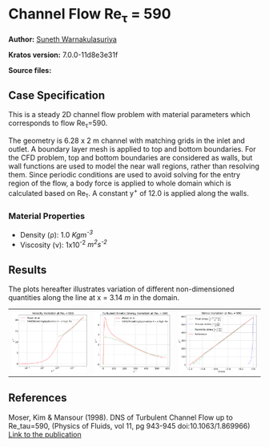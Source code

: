 # Channel Flow Re<sub>&tau;</sub> = 590

**Author:** [Suneth Warnakulasuriya](https://github.com/sunethwarna)

**Kratos version:** 7.0.0-11d8e3e31f

**Source files:**

## Case Specification
This is a steady 2D channel flow problem with material parameters which corresponds to flow Re<sub>&tau;</sub>=590.

The geometry is 6.28 x 2 m channel with matching grids in the inlet and outlet. A boundary layer mesh is applied to top and bottom boundaries. For the CFD problem, top and bottom boundaries are considered as walls, but wall functions are used to model the near wall regions, rather than resolving them. Since periodic conditions are used to avoid solving for the entry region of the flow, a body force is applied to whole domain which is calculated based on Re<sub>&tau;</sub>. A constant y<sup>+</sup> of 12.0 is applied along the walls.

### Material Properties
* Density (&rho;): 1.0 _Kgm<sup>-3</sup>_
* Viscosity (&nu;): 1x10<sup>-2</sup> _m<sup>2</sup>s<sup>-2</sup>_



## Results
The plots hereafter illustrates variation of different non-dimensioned quantities along the line at x = 3.14 _m_ in the domain.
<table style="width:100%">
  <tr>
    <th> <img src="plots/full_channel_re_tau_590_u_plus.png" alt="Velocity variation" style="width: 400px;"/> </th>
    <th> <img src="plots/full_channel_re_tau_590_k_plus.png" alt="Turbulent kinetic energy variation" style="width: 400px;"/> </th>
    <th> <img src="plots/full_channel_re_tau_590_stress.png" alt="Stress variation" style="width: 421px;"/> </th>
  </tr>
</table>

## References
Moser, Kim & Mansour (1998). DNS of Turbulent Channel Flow up to Re_tau=590, (Physics of Fluids, vol 11, pg 943-945 doi:10.1063/1.869966) [Link to the publication](https://aip.scitation.org/doi/10.1063/1.869966)

